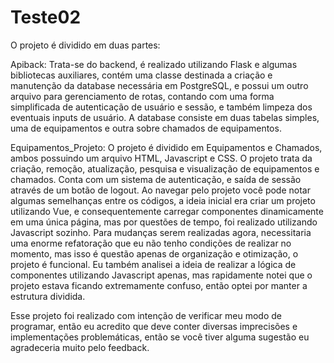 # Teste02

O projeto é dividido em duas partes:

Apiback: Trata-se do backend, é realizado utilizando Flask e algumas bibliotecas auxiliares, contém uma classe destinada a criação e manutenção da database necessária 
em PostgreSQL, e possui um outro arquivo para gerenciamento de rotas, contando com uma forma simplificada de autenticação de usuário e sessão, e também limpeza dos 
eventuais inputs de usuário. A database consiste em duas tabelas simples, uma de equipamentos e outra sobre chamados de equipamentos.

Equipamentos_Projeto: O projeto é dividido em Equipamentos e Chamados, ambos possuindo um arquivo HTML, Javascript e CSS. O projeto trata da criação, remoção, 
atualização, pesquisa e visualização de equipamentos e chamados. Conta com um sistema de autenticação, e saída de sessão através de um botão de logout. Ao navegar pelo 
projeto você pode notar algumas semelhanças entre os códigos, a ideia inicial era criar um projeto utilizando Vue, e consequentemente carregar componentes dinamicamente 
em uma única página, mas por questões de tempo, foi realizado utilizando Javascript sozinho. Para mudanças serem realizadas agora, necessitaria uma enorme refatoração que eu não tenho condições de realizar no momento, mas isso é questão apenas de organização e otimização, o projeto é funcional. Eu também analisei a ideia de realizar a 
lógica de componentes utilizando Javascript apenas, mas rapidamente notei que o projeto estava ficando extremamente confuso, então optei por manter a estrutura
dividida.

Esse projeto foi realizado com intenção de verificar meu modo de programar, então eu acredito que deve conter diversas imprecisões e implementações problemáticas, então 
se você tiver alguma sugestão eu agradeceria muito pelo feedback.

